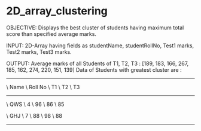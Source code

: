 # 2D_array_clustering
OBJECTIVE:
Displays the best cluster of students having maximum total score than specified average marks.

INPUT:
2D-Array having fields as studentName, studentRollNo, Test1 marks, Test2 marks, Test3 marks.

OUTPUT:
Average marks of all Students of T1, T2, T3 :  [189, 183, 166, 267, 185, 162, 274, 220, 151, 139]
Data of Students with greatest cluster are :
- - - - - - - - - - - - - - - - - - - - - -
\ Name  \ Roll No  \ T1     \ T2     \ T3 
- - - - - - - - - - - - - - - - - - - - - -



\  QWS  \  4    \  96   \  86   \  85   


\  GHJ  \  7    \  88   \  98   \  88   



- - - - - - - - - - - - - - - - - - - - - -
